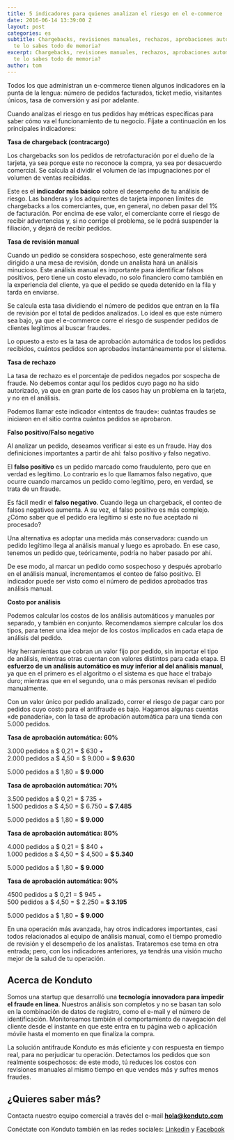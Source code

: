 ```yaml
---
title: 5 indicadores para quienes analizan el riesgo en el e-commerce
date: 2016-06-14 13:39:00 Z
layout: post
categories: es
subtitle: Chargebacks, revisiones manuales, rechazos, aprobaciones automáticas. ¿Ya
  te lo sabes todo de memoria?
excerpt: Chargebacks, revisiones manuales, rechazos, aprobaciones automáticas. ¿Ya
  te lo sabes todo de memoria?
author: tom
---
```


Todos los que administran un e-commerce tienen algunos indicadores en la punta de la lengua: número de pedidos facturados, ticket medio, visitantes únicos, tasa de conversión y así por adelante.

Cuando analizas el riesgo en tus pedidos hay métricas específicas para saber cómo va el funcionamiento de tu negocio. Fíjate a continuación en los principales indicadores:

**Tasa de chargeback (contracargo)**

Los chargebacks son los pedidos de retrofacturación por el dueño de la tarjeta, ya sea porque este no reconoce la compra, ya sea por desacuerdo comercial. Se calcula al dividir el volumen de las impugnaciones por el volumen de ventas recibidas.

Este es el **indicador más básico** sobre el desempeño de tu análisis de riesgo. Las banderas y los adquirentes de tarjeta imponen límites de chargebacks a los comerciantes, que, en general, no deben pasar del 1% de facturación. Por encima de ese valor, el comerciante corre el riesgo de recibir advertencias y, si no corrige el problema, se le podrá suspender la filiación, y dejará de recibir pedidos.

**Tasa de revisión manual**

Cuando un pedido se considera sospechoso, este generalmente será dirigido a una mesa de revisión, donde un analista hará un análisis minucioso. Este análisis manual es importante para identificar falsos positivos, pero tiene un costo elevado, no solo financiero como también en la experiencia del cliente, ya que el pedido se queda detenido en la fila y tarda en enviarse.

Se calcula esta tasa dividiendo el número de pedidos que entran en la fila de revisión por el total de pedidos analizados. Lo ideal es que este número sea bajo, ya que el e-commerce corre el riesgo de suspender pedidos de clientes legítimos al buscar fraudes.

Lo opuesto a esto es la tasa de aprobación automática de todos los pedidos recibidos, cuántos pedidos son aprobados instantáneamente por el sistema.

**Tasa de rechazo**

La tasa de rechazo es el porcentaje de pedidos negados por sospecha de fraude. No debemos contar aquí los pedidos cuyo pago no ha sido autorizado, ya que en gran parte de los casos hay un problema en la tarjeta, y no en el análisis.

Podemos llamar este indicador «intentos de fraude»: cuántas fraudes se iniciaron en el sitio contra cuántos pedidos se aprobaron.

**Falso positivo/Falso negativo**

Al analizar un pedido, deseamos verificar si este es un fraude. Hay dos definiciones importantes a partir de ahí: falso positivo y falso negativo.

El **falso positivo** es un pedido marcado como fraudulento, pero que en verdad es legítimo. Lo contrario es lo que llamamos falso negativo, que ocurre cuando marcamos un pedido como legítimo, pero, en verdad, se trata de un fraude.

Es fácil medir el **falso negativo**. Cuando llega un chargeback, el conteo de falsos negativos aumenta. A su vez, el falso positivo es más complejo. ¿Cómo saber que el pedido era legítimo si este no fue aceptado ni procesado?

Una alternativa es adoptar una medida más conservadora: cuando un pedido legítimo llega al análisis manual y luego es aprobado. En ese caso, tenemos un pedido que, teóricamente, podría no haber pasado por ahí.

De ese modo, al marcar un pedido como sospechoso y después aprobarlo en el análisis manual, incrementamos el conteo de falso positivo. El indicador puede ser visto como el número de pedidos aprobados tras análisis manual.

**Costo por análisis**

Podemos calcular los costos de los análisis automáticos y manuales por separado, y también en conjunto. Recomendamos siempre calcular los dos tipos, para tener una idea mejor de los costos implicados en cada etapa de análisis del pedido.

Hay herramientas que cobran un valor fijo por pedido, sin importar el tipo de análisis, mientras otras cuentan con valores distintos para cada etapa. El **esfuerzo de un análisis automático es muy inferior al del análisis manual**, ya que en el primero es el algoritmo o el sistema es que hace el trabajo duro; mientras que en el segundo, una o más personas revisan el pedido manualmente.

Con un valor único por pedido analizado, correr el riesgo de pagar caro por pedidos cuyo costo para el antifraude es bajo. Hagamos algunas cuentas «de panadería», con la tasa de aprobación automática para una tienda con 5.000 pedidos.

**Tasa de aprobación automática: 60%**

3.000 pedidos a $ 0,21 = $ 630 +  
2.000 pedidos a $ 4,50 = $ 9.000 = **$ 9.630**

5.000 pedidos a $ 1,80 = **$ 9.000**

**Tasa de aprobación automática: 70%**

3.500 pedidos a $ 0,21 = $ 735 +  
1.500 pedidos a $ 4,50 = $ 6.750 = **$ 7.485**

5.000 pedidos a $ 1,80 = **$ 9.000**

**Tasa de aprobación automática: 80%**

4.000 pedidos a $ 0,21 = $ 840 +  
1.000 pedidos a $ 4,50 = $ 4,500 = **$ 5.340**

5.000 pedidos a $ 1,80 = **$ 9.000**

**Tasa de aprobación automática: 90%**

4500 pedidos a $ 0,21 = $ 945 +  
500 pedidos a $ 4,50 = $ 2.250 = **$ 3.195**

5.000 pedidos a $ 1,80 = **$ 9.000**

En una operación más avanzada, hay otros indicadores importantes, casi todos relacionados al equipo de análisis manual, como el tiempo promedio de revisión y el desempeño de los analistas. Trataremos ese tema en otra entrada; pero, con los indicadores anteriores, ya tendrás una visión mucho mejor de la salud de tu operación.

## Acerca de Konduto

Somos una startup que desarrolló una **tecnología innovadora para impedir el fraude en línea**. Nuestros análisis son completos y no se basan tan solo en la combinación de datos de registro, como el e-mail y el número de identificación. Monitoreamos también el comportamiento de navegación del cliente desde el instante en que este entra en tu página web o aplicación móvile hasta el momento en que finaliza la compra.

La solución antifraude Konduto es más eficiente y con respuesta en tiempo real, para no perjudicar tu operación. Detectamos los pedidos que son realmente sospechosos: de este modo, tú reduces los costos con revisiones manuales al mismo tiempo en que vendes más y sufres menos fraudes.

## ¿Quieres saber más?

Contacta nuestro equipo comercial a través del e-mail **hola@konduto.com**

Conéctate con Konduto también en las redes sociales: [Linkedin](https://www.linkedin.com/company/konduto) y [Facebook](https://www.facebook.com/konduto)  